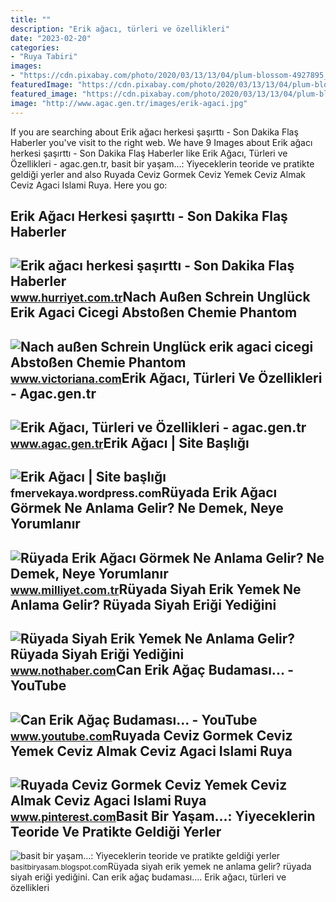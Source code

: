 ```yaml
---
title: ""
description: "Erik ağacı, türleri ve özellikleri"
date: "2023-02-20"
categories:
- "Ruya Tabiri"
images:
- "https://cdn.pixabay.com/photo/2020/03/13/13/04/plum-blossom-4927895_960_720.jpg"
featuredImage: "https://cdn.pixabay.com/photo/2020/03/13/13/04/plum-blossom-4927895_960_720.jpg"
featured_image: "https://cdn.pixabay.com/photo/2020/03/13/13/04/plum-blossom-4927895_960_720.jpg"
image: "http://www.agac.gen.tr/images/erik-agaci.jpg"
---
```


If you are searching about Erik ağacı herkesi şaşırttı - Son Dakika Flaş Haberler you've visit to the right web. We have 9 Images about Erik ağacı herkesi şaşırttı - Son Dakika Flaş Haberler like Erik Ağacı, Türleri ve Özellikleri - agac.gen.tr, basit bir yaşam...: Yiyeceklerin teoride ve pratikte geldiği yerler and also Ruyada Ceviz Gormek Ceviz Yemek Ceviz Almak Ceviz Agaci Islami Ruya. Here you go:

Erik Ağacı Herkesi şaşırttı - Son Dakika Flaş Haberler
------------------------------------------------------

 ![Erik ağacı herkesi şaşırttı - Son Dakika Flaş Haberler](https://i4.hurimg.com/i/hurriyet/75/0x0/5bd9a8ad0f254321f4669d74.jpg) <small>www.hurriyet.com.tr</small>Nach Außen Schrein Unglück Erik Agaci Cicegi Abstoßen Chemie Phantom
--------------------------------------------------------------------

 ![Nach außen Schrein Unglück erik agaci cicegi Abstoßen Chemie Phantom](https://cdn.pixabay.com/photo/2020/03/13/13/04/plum-blossom-4927895_960_720.jpg) <small>www.victoriana.com</small>Erik Ağacı, Türleri Ve Özellikleri - Agac.gen.tr
------------------------------------------------

 ![Erik Ağacı, Türleri ve Özellikleri - agac.gen.tr](http://www.agac.gen.tr/images/erik-agaci.jpg) <small>www.agac.gen.tr</small>Erik Ağacı | Site Başlığı
-------------------------

 ![Erik Ağacı | Site başlığı](https://fmervekaya.files.wordpress.com/2017/04/img_1248.jpg) <small>fmervekaya.wordpress.com</small>Rüyada Erik Ağacı Görmek Ne Anlama Gelir? Ne Demek, Neye Yorumlanır
-------------------------------------------------------------------

 ![Rüyada Erik Ağacı Görmek Ne Anlama Gelir? Ne Demek, Neye Yorumlanır](https://i2.milimaj.com/i/milliyet/75/0x0/61e5491d86b24430f0293773.jpg) <small>www.milliyet.com.tr</small>Rüyada Siyah Erik Yemek Ne Anlama Gelir? Rüyada Siyah Eriği Yediğini
--------------------------------------------------------------------

 ![Rüyada Siyah Erik Yemek Ne Anlama Gelir? Rüyada Siyah Eriği Yediğini](https://i.nothaber.com/storage/files/images/2021/12/02/ruyada-siyah-erik-yemek-ne-anlama-gelir-ruyada-siyah-erigi-yedigini-gormek-ne-demek-61a8b2632b5a5.jpeg) <small>www.nothaber.com</small>Can Erik Ağaç Budaması... - YouTube
-----------------------------------

 ![Can Erik Ağaç Budaması... - YouTube](https://i.ytimg.com/vi/MeK_dwKRIwQ/maxresdefault.jpg) <small>www.youtube.com</small>Ruyada Ceviz Gormek Ceviz Yemek Ceviz Almak Ceviz Agaci Islami Ruya
-------------------------------------------------------------------

 ![Ruyada Ceviz Gormek Ceviz Yemek Ceviz Almak Ceviz Agaci Islami Ruya](https://i.pinimg.com/736x/43/7a/a8/437aa850cdf0e35e394178003579d953.jpg) <small>www.pinterest.com</small>Basit Bir Yaşam...: Yiyeceklerin Teoride Ve Pratikte Geldiği Yerler
-------------------------------------------------------------------

 ![basit bir yaşam...: Yiyeceklerin teoride ve pratikte geldiği yerler](http://1.bp.blogspot.com/_568PCvXPs0k/TFBLAAA-FlI/AAAAAAAAASQ/WNAOCo0hG18/s1600/IMG_2418.JPG) <small>basitbiryasam.blogspot.com</small>Rüyada siyah erik yemek ne anlama gelir? rüyada siyah eriği yediğini. Can erik ağaç budaması.... Erik ağacı, türleri ve özellikleri
